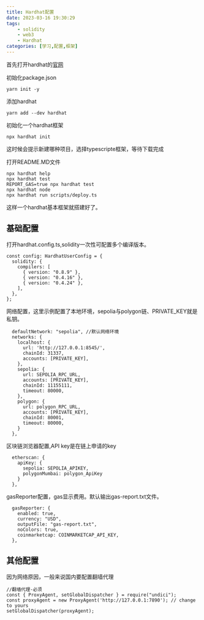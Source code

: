```yaml
---
title: Hardhat配置
date: 2023-03-16 19:30:29
tags:
    - solidity
    - web3
    - Hardhat
categories: [学习,配置,框架]
---
```


首先打开hardhat的[官网](https://hardhat.org/)
<!-- more -->

初始化package.json
```
yarn init -y
```
添加hardhat
```
yarn add --dev hardhat
```
初始化一个hardhat框架
```
npx hardhat init
```
这时候会提示新建哪种项目，选择typescripte框架，等待下载完成

打开README.MD文件

```shell
npx hardhat help
npx hardhat test
REPORT_GAS=true npx hardhat test
npx hardhat node
npx hardhat run scripts/deploy.ts
```
这样一个hardhat基本框架就搭建好了。

## 基础配置

打开hardhat.config.ts,solidity一次性可配置多个编译版本。
```
const config: HardhatUserConfig = {
  solidity: {
    compilers: [
      { version: "0.8.9" },
      { version: "0.4.16" },
      { version: "0.4.24" },
    ],
  },
};

```
网络配置，这里示例配置了本地环境，sepolia与polygon链、PRIVATE_KEY就是私钥。
```
  defaultNetwork: "sepolia", //默认网络环境
  networks: {
    localhost: {
      url: 'http://127.0.0.1:8545/',
      chainId: 31337,
      accounts: [PRIVATE_KEY],
    },
    sepolia: {
      url: SEPOLIA_RPC_URL,
      accounts: [PRIVATE_KEY],
      chainId: 11155111,
      timeout: 80000,
    },
    polygon: {
      url: polygon_RPC_URL,
      accounts: [PRIVATE_KEY],
      chainId: 80001,
      timeout: 80000,
    }
  },
```
区块链浏览器配置,API key是在链上申请的key

```
  etherscan: {
    apiKey: {
      sepolia: SEPOLIA_APIKEY,
      polygonMumbai: polygon_ApiKey
    }
  },
```

gasReporter配置，gas显示费用。默认输出gas-report.txt文件。

```
  gasReporter: {
    enabled: true,
    currency: "USD",
    outputFile: "gas-report.txt",
    noColors: true,
    coinmarketcap: COINMARKETCAP_API_KEY,
  },
```

## 其他配置

因为网络原因，一般来说国内要配置翻墙代理
```
//翻墙代理-必须
const { ProxyAgent, setGlobalDispatcher } = require("undici");
const proxyAgent = new ProxyAgent('http://127.0.0.1:7890'); // change to yours
setGlobalDispatcher(proxyAgent);
```